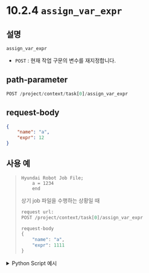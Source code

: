 # 10.2.4 `assign_var_expr`

## 설명

`assign_var_expr`

- `POST` : 현재 작업 구문의 변수를 재지정합니다.

## path-parameter

```python
POST /project/context/task[0]/assign_var_expr
```

## request-body
```json
{
    "name": "a",
    "expr": 12
}
```

## 사용 예

<blockquote>

```text
Hyundai Robot Job File;
    a = 1234
    end
```

상기 job 파일을 수행하는 상황일 때

```python
request url:
POST /project/context/task[0]/assign_var_expr

request-body
{
    "name": "a",
    "expr": 1111
}
```

</blockquote>

<details><summary>Python Script 예시</summary>

```python
# test.py
import requests

def get_cur_local_var() -> dict:
    base_url         = "http://192.168.1.150:8888"
    path_parameter   = "/project/context/tasks[0]/cur_local_vars"

    response = requests.get(url = base_url + path_parameter)

    return response.json()

def assign_var_expr(x: int = 1) -> int:
    base_url         = "http://127.0.0.1:8888"
    path_parameter   = "/project/context/tasks[0]/assign_var_expr"
    head             = {'Content-Type': 'application/json; charset=utf-8'}
    body             = {"name": "a", "expr": x}

    response = requests.post(url = base_url + path_parameter, headers=head, json=body)

    return response.status_code

print(get_cur_local_var())
print(f"response: {assign_var_expr(123)}")
print(get_cur_local_var())
```
```sh
$python test.py 
{'_type': 'JObject', 'a': 2, 'b': 5678, 'c': 5432}
response: 200
{'_type': 'JObject', 'a': 123, 'b': 5678, 'c': 5432}
```

</details>
